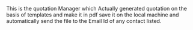 This is the quotation Manager which Actually generated quotation on the basis of templates and make it in pdf save it on the local machine and automatically send the file to the
Email Id of any contact listed.
